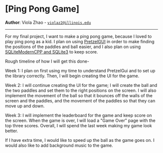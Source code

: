 # [Ping Pong Game]

**Author**: Viola Zhao - [`violaz2@illinois.edu`](mailto:example@illinois.edu)

---
For my final project, I want to make a ping pong game, because I loved to play ping pong as a kid. I plan on using [PretzelGUI](https://github.com/cwhitney/PretzelGui) in order to make finding the positions of the paddles and ball easier, and I also plan on using [SQLiteModernCPP and SQLite3](https://www.sqlite.org/index.html) to keep score.

Rough timeline of how I will get this done-

Week 1: I plan on first using my time to understand PretzelGui and to set up the library correctly. Then, I will begin creating the UI for the game.

Week 2: I will continue creating the UI for the game; I will create the ball and the two paddles and set them to the right positions on the screen. I will also implement the movement of the ball so that it bounces off the walls of the screen and the paddles, and the movement of the paddles so that they can move up and down.

Week 3: I will implement the leaderboard for the game and keep score on the screen. When the game is over, I will load a "Game Over" page with the top three scores. Overall, I will spend the last week making my game look better.

If I have extra time, I would like to speed up the ball as the game goes on. I would also like to add background music to the game.
